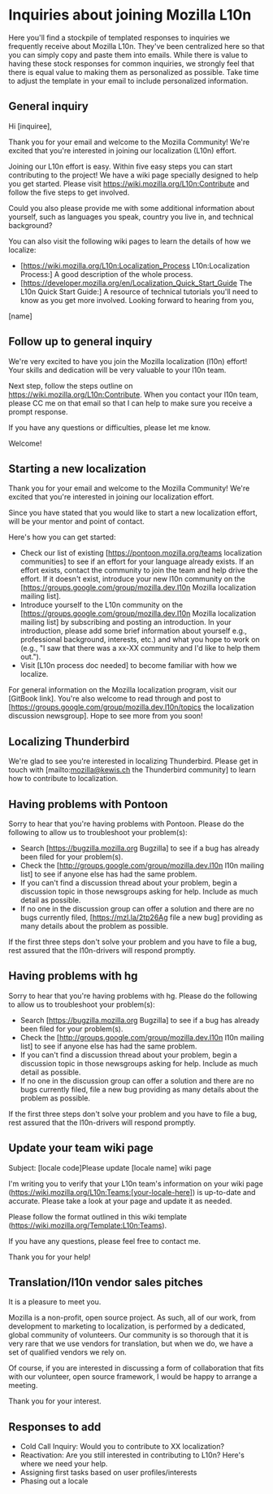 # Inquiries about joining Mozilla L10n

Here you'll find a stockpile of templated responses to inquiries we frequently receive about Mozilla L10n. They've been centralized here so that you can simply copy and paste them into emails. While there is value to having these stock responses for common inquiries, we strongly feel that there is equal value to making them as personalized as possible. Take time to adjust the template in your email to include personalized information.

## General inquiry

Hi [inquiree],

Thank you for your email and welcome to the Mozilla Community! We're excited that you're interested in joining our localization (L10n) effort.

Joining our L10n effort is easy. Within five easy steps you can start contributing to the project! We have a wiki page specially designed to help you get started. Please visit https://wiki.mozilla.org/L10n:Contribute and follow the five steps to get involved.

Could you also please provide me with some additional information about yourself, such as languages you speak, country you live in, and technical background?

You can also visit the following wiki pages to learn the details of how we localize:
* [https://wiki.mozilla.org/L10n:Localization_Process L10n:Localization Process:] A good description of the whole process.
* [https://developer.mozilla.org/en/Localization_Quick_Start_Guide The L10n Quick Start Guide:] A resource of technical tutorials you'll need to know as you get more involved.
Looking forward to hearing from you,

[name]

## Follow up to general inquiry

We're very excited to have you join the Mozilla localization (l10n) effort! Your skills and dedication will be very valuable to your l10n team.

Next step, follow the steps outline on https://wiki.mozilla.org/L10n:Contribute. When you contact your l10n team, please CC me on that email so that I can help to make sure you receive a prompt response.

If you have any questions or difficulties, please let me know.

Welcome!

## Starting a new localization

Thank you for your email and welcome to the Mozilla Community! We're excited that you're interested in joining our localization effort.

Since you have stated that you would like to start a new localization effort, will be your mentor and point of contact.

Here's how you can get started:

* Check our list of existing [https://pontoon.mozilla.org/teams localization communities] to see if an effort for your language already exists. If an effort exists, contact the community to join the team and help drive the effort. If it doesn't exist, introduce your new l10n community on the [https://groups.google.com/group/mozilla.dev.l10n Mozilla localization mailing list].
* Introduce yourself to the L10n community on the [https://groups.google.com/group/mozilla.dev.l10n Mozilla localization mailing list] by subscribing and posting an introduction. In your introduction, please add some brief information about yourself e.g., professional background, interests, etc.) and what you hope to work on (e.g., "I saw that there was a xx-XX community and I'd like to help them out.").
* Visit [L10n process doc needed] to become familiar with how we localize.

For general information on the Mozilla localization program, visit our [GitBook link]. You're also welcome to read through and post to  [https://groups.google.com/group/mozilla.dev.l10n/topics the localization discussion newsgroup].
Hope to see more from you soon!

## Localizing Thunderbird

We're glad to see you're interested in localizing Thunderbird. Please get in touch with [mailto:mozilla@kewis.ch the Thunderbird community] to learn how to contribute to localization.

## Having problems with Pontoon

Sorry to hear that you're having problems with Pontoon. Please do the following to allow us to troubleshoot your problem(s):

* Search [https://bugzilla.mozilla.org Bugzilla] to see if a bug has already been filed for your problem(s).
* Check the [http://groups.google.com/group/mozilla.dev.l10n l10n mailing list] to see if anyone else has had the same problem.
* If you can't find a discussion thread about your problem, begin a discussion topic in those newsgroups asking for help. Include as much detail as possible.
* If no one in the discussion group can offer a solution and there are no bugs currently filed, [https://mzl.la/2tp26Ag file a new bug] providing as many details about the problem as possible.

If the first three steps don't solve your problem and you have to file a bug, rest assured that the l10n-drivers will respond promptly.

## Having problems with hg

Sorry to hear that you're having problems with hg. Please do the following to allow us to troubleshoot your problem(s):

* Search [https://bugzilla.mozilla.org Bugzilla] to see if a bug has already been filed for your problem(s).
* Check the [http://groups.google.com/group/mozilla.dev.l10n l10n mailing list] to see if anyone else has had the same problem.
* If you can't find a discussion thread about your problem, begin a discussion topic in those newsgroups asking for help. Include as much detail as possible.
* If no one in the discussion group can offer a solution and there are no bugs currently filed, file a new bug providing as many details about the  problem as possible.

If the first three steps don't solve your problem and you have to file a bug, rest assured that the l10n-drivers will respond promptly.

## Update your team wiki page

Subject: [locale code]Please update [locale name] wiki page

I'm writing you to verify that your L10n team's information on your wiki page (https://wiki.mozilla.org/L10n:Teams:[your-locale-here]) is up-to-date and accurate. Please take a look at your page and update it as needed.

Please follow the format outlined in this wiki template (https://wiki.mozilla.org/Template:L10n:Teams).

If you have any questions, please feel free to contact me.

Thank you for your help!

## Translation/l10n vendor sales pitches

It is a pleasure to meet you.

Mozilla is a non-profit, open source project. As such, all of our work, from development to marketing to localization, is performed by a dedicated, global community of volunteers. Our community is so thorough that it is very rare that we use vendors for translation, but when we do, we have a set of qualified vendors we rely on.

Of course, if you are interested in discussing a form of collaboration that fits with our volunteer, open source framework, I would be happy to arrange a meeting.

Thank you for your interest.

## Responses to add

* Cold Call Inquiry: Would you to contribute to XX localization?
* Reactivation: Are you still interested in contributing to L10n? Here's where we need your help.
* Assigning first tasks based on user profiles/interests
* Phasing out a locale
